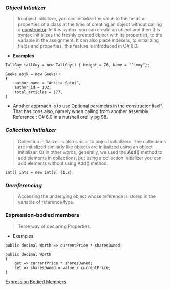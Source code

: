 ### _Object Intializer_

> In object initializer, you can initialize the value to the fields or properties of a class at the time of creating an object without calling a [constructor](https://www.geeksforgeeks.org/c-sharp-constructors/). In this syntax, you can create an object and then this syntax initializes the freshly created object with its properties, to the variable in the assignment. It can also place indexers, to initializing fields and properties, this feature is introduced in C# 6.0.

- __Examples__
```
TallGuy tallGuy = new TallGuy() { Height = 76, Name = "Jimmy"};
```
```
Geeks objk = new Geeks()
{
	author_name = "Ankita Saini",
	author_id = 102,
	total_articles = 177,
}
```
- Another approach is to use Optional parametrs in the constructor itself. That has cons also, namely when calling from another assembly.
Reference : C# 8.0 in a nutshell oreilly pg 98.

### _Collection Initializer_

> Collection initializer is also similar to object initializers. The collections are initialized similarly like objects are initialized using an object initializer. Or in other words, generally, we used the **Add()** method to add elements in collections, but using a collection initializer you can add elements without using Add() method.

```
int[] ints = new int[2] {1,2};
```

### _Dereferencing_

> Accessing the underlying object whose reference is stored in the variable of reference type.

### Expression-bodied members

> Terse way of declaring Properties.

- Examples
```
public decimal Worth => currentPrice * sharesOwned;

public decimal Worth
{
	get => currentPrice * sharesOwned;
	set => sharesOwned = value / currentPrice;
}

```
[Expression Bodied Members](https://learn.microsoft.com/en-us/dotnet/csharp/programming-guide/statements-expressions-operators/expression-bodied-members)

